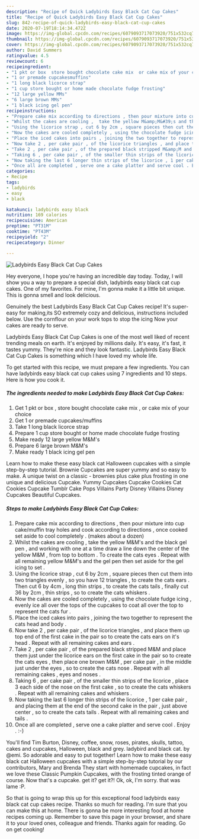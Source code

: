 ```yaml
---
description: "Recipe of Quick Ladybirds Easy Black Cat Cup Cakes"
title: "Recipe of Quick Ladybirds Easy Black Cat Cup Cakes"
slug: 842-recipe-of-quick-ladybirds-easy-black-cat-cup-cakes
date: 2020-07-19T18:14:34.472Z
image: https://img-global.cpcdn.com/recipes/6079093717073920/751x532cq70/ladybirds-easy-black-cat-cup-cakes-recipe-main-photo.jpg
thumbnail: https://img-global.cpcdn.com/recipes/6079093717073920/751x532cq70/ladybirds-easy-black-cat-cup-cakes-recipe-main-photo.jpg
cover: https://img-global.cpcdn.com/recipes/6079093717073920/751x532cq70/ladybirds-easy-black-cat-cup-cakes-recipe-main-photo.jpg
author: David Summers
ratingvalue: 4.5
reviewcount: 6
recipeingredient:
- "1 pkt or box  store bought chocolate cake mix  or cake mix of your choice"
- "1 or premade cupcakesmuffins"
- "1 long black licorce strap"
- "1 cup store bought or home made chocolate fudge frosting"
- "12 large yellow MMs"
- "6 large brown MMs"
- "1 black icing gel pen"
recipeinstructions:
- "Prepare cake mix according to directions , then pour mixture into cup cake/muffin tray holes and cook according to directions , once cooked set aside to cool completely . (makes about a dozen)"
- "Whilst the cakes are cooling ,  take the yellow M&amp;M&#39;s and the black gel pen , and working with one at a time draw a line down the center of the yellow M&amp;M , from top to bottom . To create the cats eyes . Repeat with all remaining yellow M&amp;M&#39;s and the gel pen then set aside for the gel icing to set ."
- "Using the licorice strap , cut 6 by 2cm , square pieces then cut them into two triangles evenly , so you have 12 triangles , to create the cats ears . Then cut 6 by 4cm , long thin strips , to create the cats tails , finally cut 36 by 2cm , thin strips , so to create the cats whiskers ."
- "Now the cakes are cooled completely , using the chocolate fudge icing , evenly ice all over the tops of the cupcakes to coat all over the top to represent the cats fur ."
- "Place the iced cakes into pairs , joining the two together to represent the cats head and body ."
- "Now take 2 , per cake pair , of the licorice triangles , and place them up top end of the first cake in the pair so to create the cats ears on it&#39;s head . Repeat with all remaining cakes and ears ."
- "Take 2 , per cake pair , of the prepared black stripped M&amp;M and place them just under the licorice ears on the first cake in the pair so to create the cats eyes , then place one brown M&amp;M , per cake pair , in the middle just under the eyes , so to create the cats nose . Repeat with all remaining cakes , eyes and noses ."
- "Taking 6 , per cake pair , of the smaller thin strips of the licorice , place 3 each side of the nose on the first cake , so to create the cats whiskers . Repeat with all remaining cakes and whiskers ."
- "Now taking the last 6 longer thin strips of the licorice , 1 per cake pair , and placing them at the end of the second cake in the pair , just above center , so to create the cats tails . Repeat with all remaining cakes and tails ."
- "Once all are completed , serve one a cake platter and serve cool . Enjoy . :-)"
categories:
- Recipe
tags:
- ladybirds
- easy
- black

katakunci: ladybirds easy black 
nutrition: 169 calories
recipecuisine: American
preptime: "PT31M"
cooktime: "PT43M"
recipeyield: "2"
recipecategory: Dinner

---
```



![Ladybirds Easy Black Cat Cup Cakes](https://img-global.cpcdn.com/recipes/6079093717073920/751x532cq70/ladybirds-easy-black-cat-cup-cakes-recipe-main-photo.jpg)

Hey everyone, I hope you're having an incredible day today. Today, I will show you a way to prepare a special dish, ladybirds easy black cat cup cakes. One of my favorites. For mine, I'm gonna make it a little bit unique. This is gonna smell and look delicious.

Genuinely the best Ladybirds Easy Black Cat Cup Cakes recipe! It&#39;s super-easy for making,its SO extremely cozy and delicious, instructions included below. Use the cornflour on your work tops to stop the icing Now your cakes are ready to serve.

Ladybirds Easy Black Cat Cup Cakes is one of the most well liked of recent trending meals on earth. It's enjoyed by millions daily. It's easy, it's fast, it tastes yummy. They're nice and they look fantastic. Ladybirds Easy Black Cat Cup Cakes is something which I have loved my whole life.


To get started with this recipe, we must prepare a few ingredients. You can have ladybirds easy black cat cup cakes using 7 ingredients and 10 steps. Here is how you cook it.

<!--inarticleads1-->

##### The ingredients needed to make Ladybirds Easy Black Cat Cup Cakes:

1. Get 1 pkt or box , store bought chocolate cake mix , or cake mix of your choice
1. Get 1 or premade cupcakes/muffins
1. Take 1 long black licorce strap
1. Prepare 1 cup store bought or home made chocolate fudge frosting
1. Make ready 12 large yellow M&amp;M&#39;s
1. Prepare 6 large brown M&amp;M&#39;s
1. Make ready 1 black icing gel pen


Learn how to make these easy black cat Halloween cupcakes with a simple step-by-step tutorial. Brownie Cupcakes are super yummy and so easy to make. A unique twist on a classic - brownies plus cake plus frosting in one unique and delicious Cupcake. Yummy Cupcakes Cupcake Cookies Cat Cookies Cupcake Tumblr Cake Pops Villains Party Disney Villains Disney Cupcakes Beautiful Cupcakes. 

<!--inarticleads2-->

##### Steps to make Ladybirds Easy Black Cat Cup Cakes:

1. Prepare cake mix according to directions , then pour mixture into cup cake/muffin tray holes and cook according to directions , once cooked set aside to cool completely . (makes about a dozen)
1. Whilst the cakes are cooling ,  take the yellow M&amp;M&#39;s and the black gel pen , and working with one at a time draw a line down the center of the yellow M&amp;M , from top to bottom . To create the cats eyes . Repeat with all remaining yellow M&amp;M&#39;s and the gel pen then set aside for the gel icing to set .
1. Using the licorice strap , cut 6 by 2cm , square pieces then cut them into two triangles evenly , so you have 12 triangles , to create the cats ears . Then cut 6 by 4cm , long thin strips , to create the cats tails , finally cut 36 by 2cm , thin strips , so to create the cats whiskers .
1. Now the cakes are cooled completely , using the chocolate fudge icing , evenly ice all over the tops of the cupcakes to coat all over the top to represent the cats fur .
1. Place the iced cakes into pairs , joining the two together to represent the cats head and body .
1. Now take 2 , per cake pair , of the licorice triangles , and place them up top end of the first cake in the pair so to create the cats ears on it&#39;s head . Repeat with all remaining cakes and ears .
1. Take 2 , per cake pair , of the prepared black stripped M&amp;M and place them just under the licorice ears on the first cake in the pair so to create the cats eyes , then place one brown M&amp;M , per cake pair , in the middle just under the eyes , so to create the cats nose . Repeat with all remaining cakes , eyes and noses .
1. Taking 6 , per cake pair , of the smaller thin strips of the licorice , place 3 each side of the nose on the first cake , so to create the cats whiskers . Repeat with all remaining cakes and whiskers .
1. Now taking the last 6 longer thin strips of the licorice , 1 per cake pair , and placing them at the end of the second cake in the pair , just above center , so to create the cats tails . Repeat with all remaining cakes and tails .
1. Once all are completed , serve one a cake platter and serve cool . Enjoy . :-)


You&#39;ll find Tim Burton, Disney, coffee, snow, roses, pirates, skulls, tattoo, cakes and cupcakes, Halloween, black and grey. ladybird and black cat. by @emi. So adorable and easy to put together! Learn how to make these easy black cat Halloween cupcakes with a simple step-by-step tutorial by our contributors, Mary and Brenda They start with homemade cupcakes, in fact we love these Classic Pumpkin Cupcakes, with the frosting tinted orange of course. Now that&#39;s a cupcake. get it? get it?! Ok, ok, I&#39;m sorry. that was lame :P. 

So that is going to wrap this up for this exceptional food ladybirds easy black cat cup cakes recipe. Thanks so much for reading. I'm sure that you can make this at home. There is gonna be more interesting food at home recipes coming up. Remember to save this page in your browser, and share it to your loved ones, colleague and friends. Thanks again for reading. Go on get cooking!
